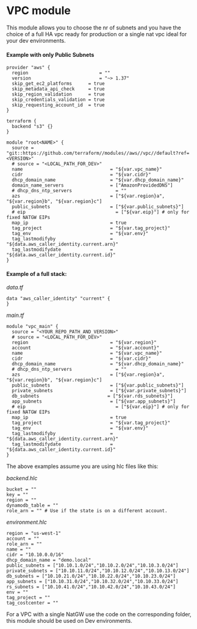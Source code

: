 # VPC module

This module allows you to choose the nr of subnets and you have the choice of a full HA vpc ready for production or a single nat vpc ideal for your dev environments.

#### Example with only Public Subnets
```hcl-terraform
provider "aws" {
  region                          = ""
  version                         = "~> 1.37"
  skip_get_ec2_platforms      = true
  skip_metadata_api_check     = true
  skip_region_validation      = true
  skip_credentials_validation = true
  skip_requesting_account_id  = true
}

terraform {
  backend "s3" {}
}

module "root<NAME>" {
  source = "git::https://github.com/terraform//modules//aws//vpc//default?ref=<VERSION>"
  # source = "<LOCAL_PATH_FOR_DEV>"
  name                                = "${var.vpc_name}"
  cidr                                = "${var.cidr}"
  dhcp_domain_name                    = "${var.dhcp_domain_name}"
  domain_name_servers                 = ["AmazonProvidedDNS"]
  # dhcp_dns_ntp_servers                = ""
  azs                                 = ["${var.region}a", "${var.region}b", "${var.region}c"]
  public_subnets                      = ["${var.public_subnets}"]
  # eip                                 = ["${var.eip}"] # only for fixed NATGW EIPs
  map_ip                              = true
  tag_project                         = "${var.tag_project}"
  tag_env                             = "${var.env}"
  tag_lastmodifyby                    = "${data.aws_caller_identity.current.arn}"
  tag_lastmodifydate                  = "${data.aws_caller_identity.current.id}"
}
```
#### Example of a full stack:

*data.tf*
```hcl-terraform
data "aws_caller_identity" "current" {
}
```
*main.tf*
```hcl-terraform
module "vpc_main" {
  source = "<YOUR_REPO_PATH_AND_VERSION>"
  # source = "<LOCAL_PATH_FOR_DEV>"
  region                              = "${var.region}"
  account                             = "${var.account}"
  name                                = "${var.vpc_name}"
  cidr                                = "${var.cidr}"
  dhcp_domain_name                    = "${var.dhcp_domain_name}"
  # dhcp_dns_ntp_servers                = ""
  azs                                 = ["${var.region}a", "${var.region}b", "${var.region}c"]
  public_subnets                      = ["${var.public_subnets}"]
  private_subnets                     = ["${var.private_subnets}"]
  db_subnets                         = ["${var.rds_subnets}"]
  app_subnets                         = ["${var.app_subnets}"]
  # eip                                 = ["${var.eip}"] # only for fixed NATGW EIPs
  map_ip                              = true
  tag_project                         = "${var.tag_project}"
  tag_env                             = "${var.env}"
  tag_lastmodifyby                    = "${data.aws_caller_identity.current.arn}"
  tag_lastmodifydate                  = "${data.aws_caller_identity.current.id}"
}
```

The above examples assume you are using hlc files like this:

*backend.hlc*
```hcl-terraform
bucket = ""
key = ""
region = ""
dynamodb_table = ""
role_arn = "" # Use if the state is on a different account.
```
*environment.hlc*
```hcl-terraform
region = "us-west-1"
account = ""
role_arn = ""
name = ""
cidr = "10.10.0.0/16"
dhcp_domain_name = "demo.local"
public_subnets = ["10.10.1.0/24","10.10.2.0/24","10.10.3.0/24"]
private_subnets = ["10.10.11.0/24","10.10.12.0/24","10.10.13.0/24"]
db_subnets = ["10.10.21.0/24","10.10.22.0/24","10.10.23.0/24"]
app_subnets = ["10.10.31.0/24","10.10.32.0/24","10.10.33.0/24"]
rs_subnets = ["10.10.41.0/24","10.10.42.0/24","10.10.43.0/24"]
env = ""
tag_project = ""
tag_costcenter = ""
```

For a VPC with a single NatGW use the code on the corresponding folder, this module should be used on Dev environments.
